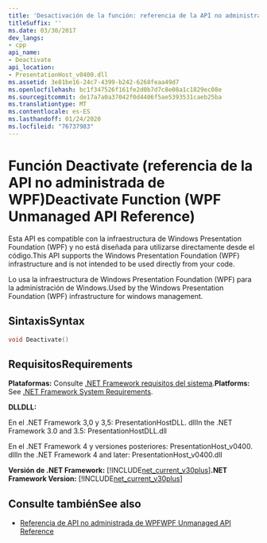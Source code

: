 ```yaml
---
title: 'Desactivación de la función: referencia de la API no administrada de WPF'
titleSuffix: ''
ms.date: 03/30/2017
dev_langs:
- cpp
api_name:
- Deactivate
api_location:
- PresentationHost_v0400.dll
ms.assetid: 3e81be16-24c7-4399-b242-6268feaa49d7
ms.openlocfilehash: bc1f347526f161fe2d0b7d7c8e08a1c1829ec08e
ms.sourcegitcommit: de17a7a0a37042f0d4406f5ae5393531caeb25ba
ms.translationtype: MT
ms.contentlocale: es-ES
ms.lasthandoff: 01/24/2020
ms.locfileid: "76737983"
---
```

# <a name="deactivate-function-wpf-unmanaged-api-reference"></a><span data-ttu-id="6d4e9-102">Función Deactivate (referencia de la API no administrada de WPF)</span><span class="sxs-lookup"><span data-stu-id="6d4e9-102">Deactivate Function (WPF Unmanaged API Reference)</span></span>
<span data-ttu-id="6d4e9-103">Esta API es compatible con la infraestructura de Windows Presentation Foundation (WPF) y no está diseñada para utilizarse directamente desde el código.</span><span class="sxs-lookup"><span data-stu-id="6d4e9-103">This API supports the Windows Presentation Foundation (WPF) infrastructure and is not intended to be used directly from your code.</span></span>  
  
 <span data-ttu-id="6d4e9-104">Lo usa la infraestructura de Windows Presentation Foundation (WPF) para la administración de Windows.</span><span class="sxs-lookup"><span data-stu-id="6d4e9-104">Used by the Windows Presentation Foundation (WPF) infrastructure for windows management.</span></span>  
  
## <a name="syntax"></a><span data-ttu-id="6d4e9-105">Sintaxis</span><span class="sxs-lookup"><span data-stu-id="6d4e9-105">Syntax</span></span>  
  
```cpp  
void Deactivate()  
```  
  
## <a name="requirements"></a><span data-ttu-id="6d4e9-106">Requisitos</span><span class="sxs-lookup"><span data-stu-id="6d4e9-106">Requirements</span></span>  
 <span data-ttu-id="6d4e9-107">**Plataformas:** Consulte [.NET Framework requisitos del sistema](../../get-started/system-requirements.md).</span><span class="sxs-lookup"><span data-stu-id="6d4e9-107">**Platforms:** See [.NET Framework System Requirements](../../get-started/system-requirements.md).</span></span>  
  
 <span data-ttu-id="6d4e9-108">**DLL**</span><span class="sxs-lookup"><span data-stu-id="6d4e9-108">**DLL:**</span></span>  
  
 <span data-ttu-id="6d4e9-109">En el .NET Framework 3,0 y 3,5: PresentationHostDLL. dll</span><span class="sxs-lookup"><span data-stu-id="6d4e9-109">In the .NET Framework 3.0 and 3.5: PresentationHostDLL.dll</span></span>  
  
 <span data-ttu-id="6d4e9-110">En el .NET Framework 4 y versiones posteriores: PresentationHost_v0400. dll</span><span class="sxs-lookup"><span data-stu-id="6d4e9-110">In the .NET Framework 4 and later: PresentationHost_v0400.dll</span></span>  
  
 <span data-ttu-id="6d4e9-111">**Versión de .NET Framework:** [!INCLUDE[net_current_v30plus](../../../../includes/net-current-v30plus-md.md)]</span><span class="sxs-lookup"><span data-stu-id="6d4e9-111">**.NET Framework Version:** [!INCLUDE[net_current_v30plus](../../../../includes/net-current-v30plus-md.md)]</span></span>  
  
## <a name="see-also"></a><span data-ttu-id="6d4e9-112">Consulte también</span><span class="sxs-lookup"><span data-stu-id="6d4e9-112">See also</span></span>

- [<span data-ttu-id="6d4e9-113">Referencia de API no administrada de WPF</span><span class="sxs-lookup"><span data-stu-id="6d4e9-113">WPF Unmanaged API Reference</span></span>](wpf-unmanaged-api-reference.md)
